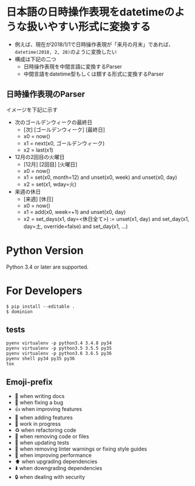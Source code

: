 # 日本語の日時操作表現をdatetimeのような扱いやすい形式に変換する
- 例えば、現在が2018/1/1で日時操作表現が「来月の月末」であれば、`datetime(2018, 2, 28)`のように変換したい
- 構成は下記の二つ
  - 日時操作表現を中間言語に変換するParser
  - 中間言語をdatetime型もしくは類する形式に変換するParser

## 日時操作表現のParser
イメージを下記に示す

- 次のゴールデンウィークの最終日
  - [次] [ゴールデンウィーク] [最終日]
  - x0 = now()
  - x1 = next(x0, ゴールデンウィーク)
  - x2 = last(x1)
- 12月の2回目の火曜日
  - [12月] [2回目] [火曜日]
  - x0 = now()
  - x1 = set(x0, month=12) and unset(x0, week) and unset(x0, day)
  - x2 = set(x1, wday=火)
- 来週の休日
  - [来週] [休日]
  - x0 = now()
  - x1 = add(x0, week=+1) and unset(x0, day)
  - x2 = set_days(x1, day=<休日全て>) := unset(x1, day) and set_day(x1, day=土, override=false) and set_day(x1, ...)

# Python Version
Python 3.4 or later are supported.

# For Developers
```
$ pip install --editable .
$ dominion
```
## tests
```
pyenv virtualenv -p python3.4 3.4.8 py34
pyenv virtualenv -p python3.5 3.5.5 py35
pyenv virtualenv -p python3.6 3.6.5 py36
pyenv shell py34 py35 py36
tox
```

## Emoji-prefix
- :memo: when writing docs
- :bug: when fixing a bug
- :+1: when improving features
- :tada: when adding features
- :construction: work in progress
- :recycle: when refactoring code
- :shower: when removing code or files
- :green_heart: when updating tests
- :shirt: when removing linter warnings or fixing style guides
- :rocket: when improving performance
- :arrow_up: when upgrading dependencies
- :arrow_down: when downgrading dependencies
- :lock: when dealing with security

